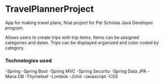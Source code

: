 # TravelPlannerProject
App for making travel plans, final project for Per Scholas Java Developer program.  

Allows users to create trips with trip items.  Items can be assigned categories and dates.  Trips can be displayed organized and color coded by category.  

### Technologies used
-Spring 
-Spring Boot
-Spring MVC
-Spring Security
-Spring Data JPA
-Maria DB
-Thymeleaf
-Lombok
-JUnit
-Javascript
-CSS
